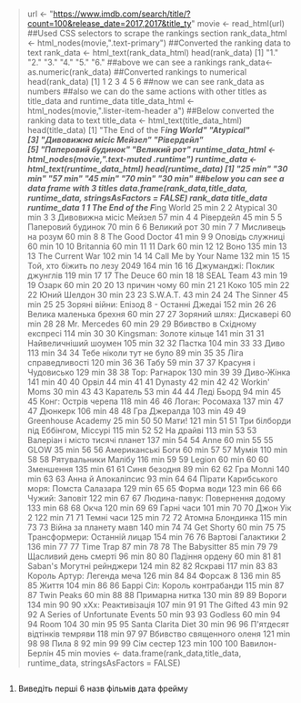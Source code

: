 ```R
```
> url <- "https://www.imdb.com/search/title/?count=100&release_date=2017,2017&title_ty"
> movie <- read_html(url)
##Used CSS selectors to scrape the rankings section
rank_data_html <- html_nodes(movie,".text-primary")
##Converted the ranking data to text
rank_data <- html_text(rank_data_html)
> head(rank_data)
[1] "1." "2." "3." "4." "5." "6."
##above we can see a rankings
> rank_data<-as.numeric(rank_data)
##Converted rankings to numerical 
> head(rank_data)
[1] 1 2 3 4 5 6
##now we can see rank_data as numbers
##also we can do the same actions with other titles as title_data and runtime_data
> title_data_html <- html_nodes(movie,".lister-item-header a")
##Below converted the ranking data to text
> title_data <- html_text(title_data_html)
> head(title_data)
[1] "The End of the F***ing World" "Atypical"                    
[3] "Дивовижна мiсiс Мейзел"       "Рiвердейл"                   
[5] "Паперовий будинок"            "Великий рот"
> runtime_data_html <- html_nodes(movie,".text-muted .runtime")
> runtime_data <- html_text(runtime_data_html)
> head(runtime_data)
[1] "25 min" "30 min" "57 min" "45 min" "70 min" "30 min"
##below you can see a data frame with 3 titles
> data.frame(rank_data,title_data, runtime_data, stringsAsFactors = FALSE)
    rank_data                               title_data runtime_data
1           1             The End of the F***ing World       25 min
2           2                                 Atypical       30 min
3           3                   Дивовижна мiсiс Мейзел       57 min
4           4                                Рiвердейл       45 min
5           5                        Паперовий будинок       70 min
6           6                              Великий рот       30 min
7           7                       Мисливець на розум       60 min
8           8                          The Good Doctor       41 min
9           9                         Оповiдь служницi       60 min
10         10                                Britannia       60 min
11         11                                     Dark       60 min
12         12                                     Воно      135 min
13         13                          The Current War      102 min
14         14                     Call Me by Your Name      132 min
15         15             Той, хто бiжить по лезу 2049      164 min
16         16               Джуманджi: Поклик джунглiв      119 min
17         17                                The Deuce       60 min
18         18                                SEAL Team       43 min
19         19                                    Озарк       60 min
20         20                           13 причин чому       60 min
21         21                                     Коко      105 min
22         22                              Юний Шелдон       30 min
23         23                                 S.W.A.T.       43 min
24         24                               The Sinner       45 min
25         25  Зорянi вiйни: Епiзод 8 - Останнi Джедаi      152 min
26         26                   Велика маленька брехня       60 min
27         27                  Зоряний шлях: Дискаверi       60 min
28         28                             Mr. Mercedes       60 min
29         29             Вбивство в Схiдному експресi      114 min
30         30                  Kingsman: Золоте кiльце      141 min
31         31                     Найвеличнiший шоумен      105 min
32         32                                   Пастка      104 min
33         33                                     Диво      113 min
34         34                  Тебе нiколи тут не було       89 min
35         35                      Лiга справедливостi      120 min
36         36                                     Табу       59 min
37         37                     Красуня i Чудовисько      129 min
38         38                            Тор: Рагнарок      130 min
39         39                               Диво-Жiнка      141 min
40         40                                    Орвiл       44 min
41         41                                  Dynasty       42 min
42         42                             Workin' Moms       30 min
43         43                                 Каратель       53 min
44         44                               Ледi Бьорд       94 min
45         45                      Конг: Острiв черепа      118 min
46         46                          Логан: Росомаха      137 min
47         47                                  Дюнкерк      106 min
48         48                             Гра Джералда      103 min
49         49                       Greenhouse Academy       25 min
50         50                                    Мати!      121 min
51         51       Три бiлборди пiд Еббiнгом, Мiссурi      115 min
52         52                                На драйвi      113 min
53         53           Валерiан i мiсто тисячi планет      137 min
54         54                                     Anne       60 min
55         55                                     GLOW       35 min
56         56                        Американськi Боги       60 min
57         57                                    Мумiя      110 min
58         58                      Рятувальники Малiбу      116 min
59         59                                   Legion       60 min
60         60                                Зменшення      135 min
61         61                             Синя безодня       89 min
62         62                                Гра Моллi      140 min
63         63                       Анна й Апокалiпсис       93 min
64         64 Пiрати Карибського моря: Помста Салазара      129 min
65         65                               Форма води      123 min
66         66                           Чужий: Заповiт      122 min
67         67          Людина-павук: Повернення додому      133 min
68         68                                     Окча      120 min
69         69                               Гарнi часи      101 min
70         70                               Джон Уiк 2      122 min
71         71                               Темнi часи      125 min
72         72                         Атомна Блондинка      115 min
73         73                    Вiйна за планету мавп      140 min
74         74                               Get Shorty       60 min
75         75             Трансформери: Останнiй лицар      154 min
76         76                      Вартовi Галактики 2      136 min
77         77                                Time Trap       87 min
78         78                           The Babysitter       85 min
79         79                     Щасливий день смертi       96 min
80         80                           Падiння ордену       60 min
81         81                Saban's Могутнi рейнджери      124 min
82         82                                  Яскравi      117 min
83         83               Король Артур: Легенда меча      126 min
84         84                                 Форсаж 8      136 min
85         85                                    Життя      104 min
86         86            Баррi Сiл: Король контрабанди      115 min
87         87                               Twin Peaks       60 min
88         88                           Примарна нитка      130 min
89         89                                   Вороги      134 min
90         90                       xXx: Реактивiзацiя      107 min
91         91                               The Gifted       43 min
92         92           A Series of Unfortunate Events       50 min
93         93                                  Godless       60 min
94         94                                 Room 104       30 min
95         95                       Santa Clarita Diet       30 min
96         96              П'ятдесят вiдтiнкiв темряви      118 min
97         97                Вбивство священного оленя      121 min
98         98                                   Пила 8       92 min
99         99                               Сiм сестер      123 min
100       100                           Вавилон-Берлiн       45 min
> movies <- data.frame(rank_data,title_data, runtime_data, stringsAsFactors = FALSE)
```R
```
1. Виведіть перші 6 назв фільмів дата фрейму
```R
```
